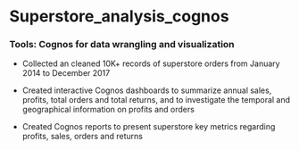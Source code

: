 # Superstore_analysis_cognos

### Tools: Cognos for data wrangling and visualization 

- Collected an cleaned 10K+ records of superstore orders from January 2014 to December 2017

- Created interactive Cognos dashboards to summarize annual sales, profits, total orders and total returns, and to investigate the temporal and geographical information on profits and orders 

- Created Cognos reports to present superstore key metrics regarding profits, sales, orders and returns 

